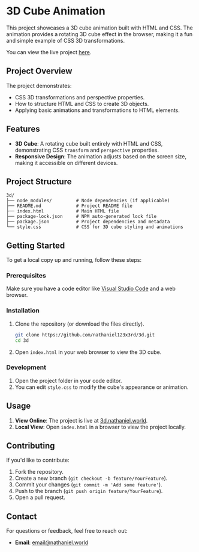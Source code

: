 # 3D Cube Animation

This project showcases a 3D cube animation built with HTML and CSS. The animation provides a rotating 3D cube effect in the browser, making it a fun and simple example of CSS 3D transformations.

You can view the live project [here](http://3d.nathaniel.world).

## Project Overview

The project demonstrates:
- CSS 3D transformations and perspective properties.
- How to structure HTML and CSS to create 3D objects.
- Applying basic animations and transformations to HTML elements.

## Features

- **3D Cube**: A rotating cube built entirely with HTML and CSS, demonstrating CSS `transform` and `perspective` properties.
- **Responsive Design**: The animation adjusts based on the screen size, making it accessible on different devices.

## Project Structure

```
3d/
├── node_modules/         # Node dependencies (if applicable)
├── README.md             # Project README file
├── index.html            # Main HTML file
├── package-lock.json     # NPM auto-generated lock file
├── package.json          # Project dependencies and metadata
└── style.css             # CSS for 3D cube styling and animations
```

## Getting Started

To get a local copy up and running, follow these steps:

### Prerequisites

Make sure you have a code editor like [Visual Studio Code](https://code.visualstudio.com/) and a web browser.

### Installation

1. Clone the repository (or download the files directly).
   ```bash
   git clone https://github.com/nathaniel123x3rd/3d.git
   cd 3d
   ```
2. Open `index.html` in your web browser to view the 3D cube.

### Development

1. Open the project folder in your code editor.
2. You can edit `style.css` to modify the cube's appearance or animation.

## Usage

1. **View Online**: The project is live at [3d.nathaniel.world](http://3d.nathaniel.world).
2. **Local View**: Open `index.html` in a browser to view the project locally.

## Contributing

If you'd like to contribute:
1. Fork the repository.
2. Create a new branch (`git checkout -b feature/YourFeature`).
3. Commit your changes (`git commit -m 'Add some feature'`).
4. Push to the branch (`git push origin feature/YourFeature`).
5. Open a pull request.

## Contact

For questions or feedback, feel free to reach out:
- **Email**: [email@nathaniel.world](mailto:email@nathaniel.world)
